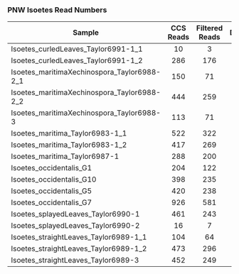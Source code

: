 ### PNW Isoetes Read Numbers

| Sample | CCS Reads | Filtered Reads | DADA  | PURC  |
|--------|:---------:|:--------------:|:-----:|:-----:|
| Isoetes_curledLeaves_Taylor6991-1_1 | 10 | 3 | 1 | 1 |
| Isoetes_curledLeaves_Taylor6991-1_2 | 286 | 176 | 3 | 2 |
| Isoetes_maritimaXechinospora_Taylor6988-2_1 | 150 | 71 | 2 | 3 |
| Isoetes_maritimaXechinospora_Taylor6988-2_2 | 444 | 259 | 2 | 2 |
| Isoetes_maritimaXechinospora_Taylor6988-3 | 113 | 71 | 1 | 1 |
| Isoetes_maritima_Taylor6983-1_1 | 522 | 322 | 1 | 3 |
| Isoetes_maritima_Taylor6983-1_2 | 417 | 269 | 2 | 5 |
| Isoetes_maritima_Taylor6987-1 | 288 | 200 | 3 | 2 |
| Isoetes_occidentalis_G1 | 204 | 122 | 1 | 3 |
| Isoetes_occidentalis_G10 | 398 | 235 | 2 | 4 |
| Isoetes_occidentalis_G5 | 420 | 238 | 1 | 2 |
| Isoetes_occidentalis_G7 | 926 | 581 | 2 | 4 |
| Isoetes_splayedLeaves_Taylor6990-1 | 461 | 243 | 1 | 2 |
| Isoetes_splayedLeaves_Taylor6990-2 | 16 | 7 | 1 | 1 |
| Isoetes_straightLeaves_Taylor6989-1_1 | 104 | 64 | 1 | 1 |
| Isoetes_straightLeaves_Taylor6989-1_2 | 473 | 296 | 1 | 1 |
| Isoetes_straightLeaves_Taylor6989-3 | 452 | 249 | 2 | 2 |
